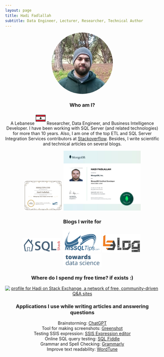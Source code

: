 ```yaml
---
layout: page
title: Hadi Fadlallah
subtitle: Data Engineer, Lecturer, Researcher, Technical Author
---
```


<p align="center" >
<img src="/assets/img/linkedinProfile.jpg"  style="border-radius: 50%">
</p>

<h3 align="center">Who am I?</h3>

<p align="center">A Lebanese <sup><a href="https://en.wikipedia.org/wiki/Lebanon"><img src="/assets/img/aboutme/icon-lb.png" style="height: 24pt; width: 24pt;"/></a></sup> Researcher, Data Engineer, and Business Intelligence Developer.
I have been working with SQL Server (and related technologies) for more than 10 years. Also, I am one of the top ETL and SQL Server Integration Services contributors at <a href="https://stackoverflow.com/users/7031230/hadi">Stackoverflow</a>. Besides, I write scientific and technical articles on several blogs.</p>

<p align="center">
<a href="/certification"><img src="/assets/certificate/Hadi_2022RookieoftheYear.jpg" style="width: 25%; height: 25%"></a> <a href="/certification"><img src="/assets/certificate/MongoDB_137942193.jpg" style="width: 50%; height: 50%"></a>
</p>

<h3 align="center">Blogs I write for</h3>

<p align="center">
<a href="https://www.sqlshack.com/author/hadi/"><img src= "/assets/img/aboutme/sqlshack.png" style="width: 25%; height: 25%"></a>&nbsp;<a href="https://www.mssqltips.com/sqlserverauthor/412/hadi-fadlallah/?utm_source=HadiFadlallah"><img src= "/assets/img/aboutme/mssql_logo.png"  style="width: 25%; height: 25%"></a>&nbsp;<a href="https://medium.com/munchy-bytes"><img src= "/assets/img/aboutme/techblog.png"  style="width: 25%; height: 25%"></a>&nbsp;<a href="http://towardsdatascience.com/@hadi-fadlullah"><img src= "/assets/img/aboutme/tds.png"  style="width: 25%; height: 25%"></a>
</p>

<h3 align="center">Where do I spend my free time? if exists :)</h3>

<p align="center">
<a href="https://stackexchange.com/users/9455902/hadi?tab=accounts"><img src="https://stackexchange.com/users/flair/9455902.png" width="233" height="65" alt="profile for Hadi on Stack Exchange, a network of free, community-driven Q&amp;A sites" title="profile for Hadi on Stack Exchange, a network of free, community-driven Q&amp;A sites"></a>
</p>

<h3 align="center">Applications I use while writing articles and answering questions</h3>

<p align="center">
Brainstorming: <a href="https://chat.openai.com/chat">ChatGPT</a><br>
Tool for making screenshots: <a href="https://getgreenshot.org/">Greenshot</a><br>
Testing SSIS expression: <a href="https://github.com/sqlgreen/SSIS-Expression-Editor">SSIS Expression editor</a><br>
Online SQL query testing: <a href="http://sqlfiddle.com/">SQL Fiddle</a><br>
Grammar and Spell Checking: <a href="https://grammarly.com/">Grammarly</a><br>
Improve text readability: <a href="https://www.wordtune.com/">WordTune</a>
</p>
